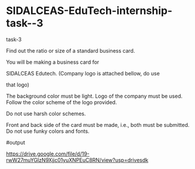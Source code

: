 # SIDALCEAS-EduTech-internship-task--3

task-3

Find out the ratio or size of a standard business card.

You will be making a business card for

SIDALCEAS Edutech. (Company logo is attached bellow, do use

that logo)

The background color must be light. Logo of the company must be used. Follow the color scheme of the logo provided.

Do not use harsh color schemes.

Front and back side of the card must be made, i.e., both must be submitted. Do not use funky colors and fonts.

#output

https://drive.google.com/file/d/19-rwW27muYGIzN9Xjjc01yuXNPEuC8RN/view?usp=drivesdk

